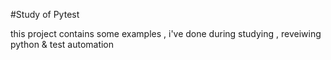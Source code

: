 #Study of Pytest 


this project contains some examples ,
i've done during studying , reveiwing python & test automation
